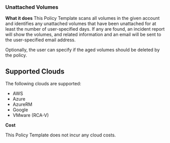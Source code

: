 ### Unattached Volumes

**What it does**
This Policy Template scans all volumes in the given account and identifies any unattached volumes that have been unattached for at least the number of user-specified days.
If any are found, an incident report will show the volumes, and related information and an email will be sent to the user-specified email address.

Optionally, the user can specify if the aged volumes should be deleted by the policy.

## Supported Clouds
The following clouds are supported: 
- AWS
- Azure
- AzureRM
- Google
- VMware (RCA-V)

**Cost**

This Policy Template does not incur any cloud costs.